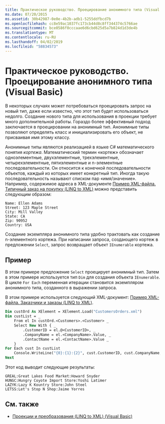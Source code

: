 ```yaml
---
title: Практическое руководство. Проецирование анонимного типа (Visual Basic)
ms.date: 07/20/2015
ms.assetid: 30b42987-0e0e-4b2b-adb1-5255ddfbcd7b
ms.openlocfilehash: cc8e59ac1037fc173cb44d8c8ff344374c5766ae
ms.sourcegitcommit: bce0586f0cccaae6d6cbd625d5a7b824d1d3de4b
ms.translationtype: MT
ms.contentlocale: ru-RU
ms.lasthandoff: 04/02/2019
ms.locfileid: "58834573"
---
```

# <a name="how-to-project-an-anonymous-type-visual-basic"></a>Практическое руководство. Проецирование анонимного типа (Visual Basic)
В некоторых случаях может потребоваться проецировать запрос на новый тип, даже если известно, что этот тип будет использоваться недолго. Создание нового типа для использования в проекции требует много дополнительной работы. Гораздо более эффективный подход заключается в проецировании на анонимный тип. Анонимные типы позволяют определять класс и инициализировать его объект, не присваивая имя этому классу.  
  
 Анонимные типы являются реализацией в языке C# математического понятия *кортежа*. Математический термин «кортеж» обозначает одноэлементные, двухэлементные, трехэлементные, четырехэлементные, пятиэлементные и n-элементные последовательности. Он относится к конечной последовательности объектов, каждый из которых имеет конкретный тип. Иногда такую последовательность называют списком пар «имя/значение». Например, содержимое адреса в XML-документе [Пример XML-файла. Типичный заказ на покупку (LINQ to XML)](../../../../visual-basic/programming-guide/concepts/linq/sample-xml-file-typical-purchase-order-linq-to-xml.md) можно представить следующим образом:  
  
```  
Name: Ellen Adams  
Street: 123 Maple Street  
City: Mill Valley  
State: CA  
Zip: 90952  
Country: USA  
```  
  
 Создание экземпляра анонимного типа удобно трактовать как создание n-элементного кортежа. При написании запроса, создающего кортеж в предложении `Select`, запрос возвращает объект `IEnumerable` кортежа.  
  
## <a name="example"></a>Пример  
 В этом примере предложение `Select` проецирует анонимный тип. Затем в этом примере используется тип `Dim` для создания объекта `IEnumerable`. В цикле `For Each` переменная итерации становится экземпляром анонимного типа, созданного в выражении запроса.  
  
 В этом примере используется следующий XML-документ: [Пример XML-файла. Заказчики и заказы (LINQ to XML)](../../../../visual-basic/programming-guide/concepts/linq/sample-xml-file-customers-and-orders-linq-to-xml.md).  
  
```vb  
Dim custOrd As XElement = XElement.Load("CustomersOrders.xml")  
Dim custList = _  
    From el In custOrd.<Customers>.<Customer> _  
    Select New With { _  
        .CustomerID = el.@<CustomerID>, _  
        .CompanyName = el.<CompanyName>.Value, _  
        .ContactName = el.<ContactName>.Value _  
    }  
For Each cust In custList  
    Console.WriteLine("{0}:{1}:{2}", cust.CustomerID, cust.CompanyName, cust.ContactName)  
Next  
```  
  
 Этот код выводит следующие результаты:  
  
```  
GREAL:Great Lakes Food Market:Howard Snyder  
HUNGC:Hungry Coyote Import Store:Yoshi Latimer  
LAZYK:Lazy K Kountry Store:John Steel  
LETSS:Let's Stop N Shop:Jaime Yorres  
```  
  
## <a name="see-also"></a>См. также

- [Проекции и преобразования (LINQ to XML) (Visual Basic)](../../../../visual-basic/programming-guide/concepts/linq/projections-and-transformations-linq-to-xml.md)
